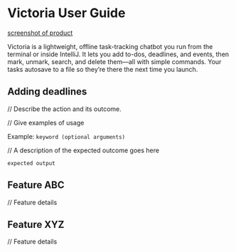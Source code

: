 # Victoria User Guide


[screenshot of product ]("docs\image\Screenshot%202025-10-02%20234202.png")


Victoria is a lightweight, offline task-tracking chatbot you run from the terminal or inside IntelliJ.
It lets you add to-dos, deadlines, and events, then mark, unmark, search, and delete them—all with simple commands. 
Your tasks autosave to a file so they’re there the next time you launch.
## Adding deadlines

// Describe the action and its outcome.

// Give examples of usage

Example: `keyword (optional arguments)`

// A description of the expected outcome goes here

```
expected output
```

## Feature ABC

// Feature details


## Feature XYZ

// Feature details